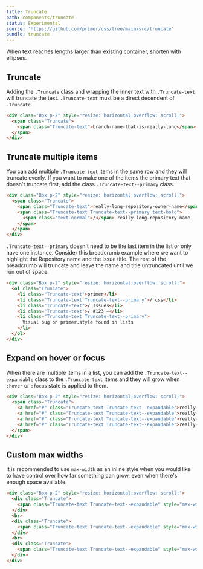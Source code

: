 ```yaml
---
title: Truncate
path: components/truncate
status: Experimental
source: 'https://github.com/primer/css/tree/main/src/truncate'
bundle: truncate
---
```


When text reaches lengths larger than existing container, shorten with ellipses.

## Truncate

Adding the `.Truncate` class and wrapping the inner text with `.Truncate-text` will truncate the text. `.Truncate-text` must be a direct decendent of `.Truncate`.

```html live
<div class="Box p-2" style="resize: horizontal;overflow: scroll;">
  <span class="Truncate">
    <span class="Truncate-text">branch-name-that-is-really-long</span>
  </span>
</div>
```

## Truncate multiple items

You can add multiple `.Truncate-text` items in the same row and they will truncate evenly. If you want to make one of the items the primary text that doesn't truncate first, add the class `.Truncate-text--primary` class.

```html live
<div class="Box p-2" style="resize: horizontal;overflow: scroll;">
  <span class="Truncate">
    <span class="Truncate-text">really-long-repository-owner-name</span>
    <span class="Truncate-text Truncate-text--primary text-bold">
      <span class="text-normal">/</span> really-long-repository-name
    </span>
  </span>
</div>
```

`.Truncate-text--primary` doesn't need to be the last item in the list or only have one instance. Consider this breadcrumb example where we want to highlight the Repository name and the Issue title. The rest of the breadcrumb will truncate and leave the name and title untruncated until we run out of space.

```html live
<div class="Box p-2" style="resize: horizontal;overflow: scroll;">
  <ol class="Truncate">
    <li class="Truncate-text">primer</li>
    <li class="Truncate-text Truncate-text--primary">/ css</li>
    <li class="Truncate-text">/ Issues</li>
    <li class="Truncate-text">/ #123 —</li>
    <li class="Truncate-text Truncate-text--primary">
      Visual bug on primer.style found in lists
    </li>
  </ol>
</div>
```

## Expand on hover or focus

When there are multiple items in a list, you can add the `.Truncate-text--expandable` class to the `.Truncate-text` items and they will grow when `:hover` or `:focus` state is applied to them.

```html live
<div class="Box p-2" style="resize: horizontal;overflow: scroll;">
  <span class="Truncate">
    <a href="#" class="Truncate-text Truncate-text--expandable">really-long-repository-owner-name</a>
    <a href="#" class="Truncate-text Truncate-text--expandable">really-long-repository-owner-name</a>
    <a href="#" class="Truncate-text Truncate-text--expandable">really-long-repository-owner-name</a>
    <a href="#" class="Truncate-text Truncate-text--expandable">really-long-repository-owner-name</a>
  </span>
</div>
```

## Custom max widths

It is recommended to use `max-width` as an inline style when you would like to have control over how far something can grow, even when there's enough space available.

```html live
<div class="Box p-2" style="resize: horizontal;overflow: scroll;">
  <div class="Truncate">
    <span class="Truncate-text Truncate-text--expandable" style="max-width: 300px;">branch-name-that-is-really-long-branch-name-that-is-really-long-branch-name-that-is-really-long</span>
  </div>
  <br>
  <div class="Truncate">
    <span class="Truncate-text Truncate-text--expandable" style="max-width: 200px;">branch-name-that-is-really-long-branch-name-that-is-really-long-branch-name-that-is-really-long</span>
  </div>
  <br>
  <div class="Truncate">
    <span class="Truncate-text Truncate-text--expandable" style="max-width: 100px;">branch-name-that-is-really-long-branch-name-that-is-really-long-branch-name-that-is-really-long</span>
  </div>
</div>
```
